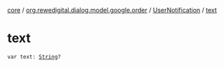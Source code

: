 [core](../../index.md) / [org.rewedigital.dialog.model.google.order](../index.md) / [UserNotification](index.md) / [text](./text.md)

# text

`var text: `[`String`](https://kotlinlang.org/api/latest/jvm/stdlib/kotlin/-string/index.html)`?`